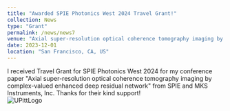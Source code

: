 ```yaml
---
title: "Awarded SPIE Photonics West 2024 Travel Grant!"
collection: News
type: "Grant"
permalink: /news/news7
venue: "Axial super-resolution optical coherence tomography imaging by complex-valued enhanced deep residual network"
date: 2023-12-01
location: "San Francisco, CA, US"
---
```


I received Travel Grant for SPIE Photonics West 2024 for my conference paper "Axial super-resolution optical coherence tomography imaging by complex-valued enhanced deep residual network" from SPIE and MKS Instruments, Inc. Thanks for their kind support!  
![UPittLogo](http://Lingyun-Wang.github.io/images/News7Img1.jpg)
